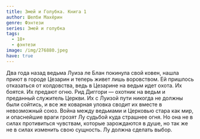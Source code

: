```yaml
---
title: Змей и Голубка. Книга 1
author: Шелби Махёрин
genre: Фэнтези
series: Змей и голубка
tags:
  - 18+
  - фэнтези
image: /img/276880.jpeg
have: true
---
```

Два года назад ведьма Луиза ле Блан покинула свой ковен, нашла приют в городе Цезарин и теперь живет лишь воровством. Ей пришлось отказаться от колдовства, ведь в Цезарине на ведьм идет охота. Их боятся. Их предают огню. Рид Диггори — охотник на ведьм и преданный служитель Церкви. Их с Луизой пути никогда не должны были сойтись, и все же коварная уловка сводит их вместе в невозможный союз. Война между ведьмами и Церковью стара как мир, и опаснейшие враги грозят Лу судьбой куда страшнее огня. Но она не в силах противиться чувствам, которые зарождаются в душе, но так же не в силах изменить свою сущность. Лу должна сделать выбор.